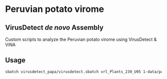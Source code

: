 # Peruvian potato virome 
## VirusDetect *de novo* Assembly

Custom scripts to analyze the Peruvian potato virome using VirusDetect &amp; ViNA

## Usage 
```bash
sbatch virusdetect_papa/virusdetect.sbatch vrl_Plants_239_U95 1-data/papa_reads/ 1-data/papa_genome/papa_Geno_AEWC01.fasta.gz
```
